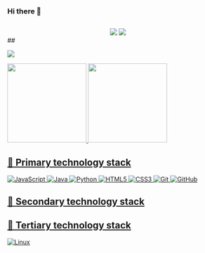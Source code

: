 ### Hi there 👋

<!--
**AntonioDRSousa/AntonioDRSousa** is a ✨ _special_ ✨ repository because its `README.md` (this file) appears on your GitHub profile.

Here are some ideas to get you started:

- 🔭 I’m currently working on ...
- 🌱 I’m currently learning ...
- 👯 I’m looking to collaborate on ...
- 🤔 I’m looking for help with ...
- 💬 Ask me about ...
- 📫 How to reach me: ...
- 😄 Pronouns: ...
- ⚡ Fun fact: ...
-->

<!---->
  ##
 
<div align="center"> 
  <a href="mailto:antoniodrsousa@gmail.com" target="_blank"><img src="https://img.shields.io/badge/Gmail-D14836?style=for-the-badge&logo=gmail&logoColor=white" target="_blank"></a> 
  <a href="https://www.linkedin.com/in/ant%C3%B3nio-de-sousa-78a4892b1/" target="_blank"><img src="https://img.shields.io/badge/-LinkedIn-%230077B5?style=for-the-badge&logo=linkedin&logoColor=white" target="_blank"></a> 
  
 
</div>
##

![](https://komarev.com/ghpvc/?username=antoniodrsousa&color=blue)

<div>
<a href="https://github.com/AntonioDRSousa">
<img loading="lazy" height="180em" src="https://github-readme-stats.vercel.app/api/top-langs/?username=AntonioDRSousa&layout=compact&langs_count=10&theme=tokyonight"/>
<img loading="lazy" height="180em" src="https://github-readme-stats.vercel.app/api?username=AntonioDRSousa&show_icons=true&theme=tokyonight&include_all_commits=true&count_private=true"/>
</div>

## 🥇 Primary technology stack

![JavaScript](https://img.shields.io/badge/javascript-%23323330.svg?style=for-the-badge&logo=javascript&logoColor=%23F7DF1E)
![Java](https://img.shields.io/badge/java-%23ED8B00.svg?style=for-the-badge&logo=java&logoColor=white)
![Python](https://img.shields.io/badge/python-3670A0?style=for-the-badge&logo=python&logoColor=ffdd54)
![HTML5](https://img.shields.io/badge/-HTML5-E34F26?style=for-the-badge&logo=html5&logoColor=white)
![CSS3](https://img.shields.io/badge/css3-%231572B6.svg?style=for-the-badge&logo=css3&logoColor=white)
![Git](https://img.shields.io/badge/-Git-F05032?style=for-the-badge&logo=git&logoColor=white)
![GitHub](https://img.shields.io/badge/github-%23121011.svg?style=for-the-badge&logo=github&logoColor=white)

## 🥈 Secondary technology stack

## 🥉 Tertiary technology stack

![Linux](https://img.shields.io/badge/Linux-FCC624?style=for-the-badge&logo=linux&logoColor=black)

